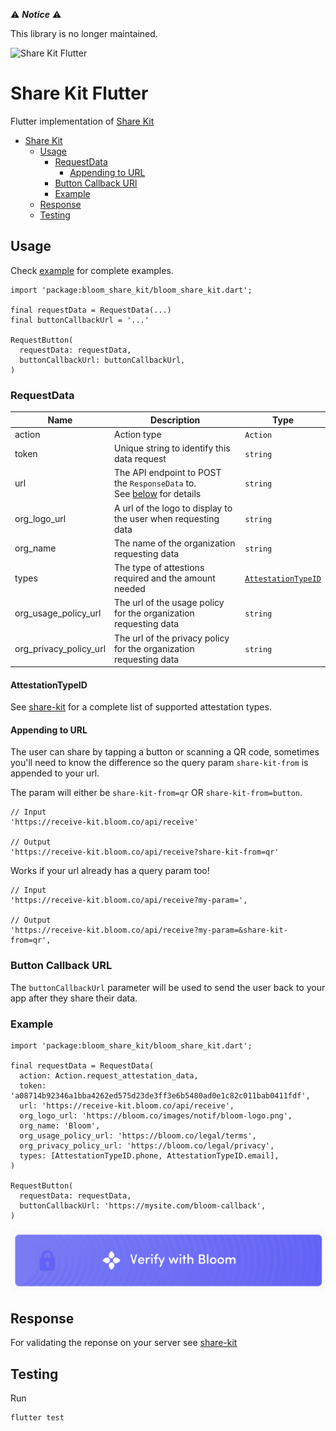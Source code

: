 :warning: **_Notice_** :warning:

This library is no longer maintained.

![Share Kit Flutter](https://github.com/hellobloom/share-kit/raw/master/images/logo.png)

# Share Kit Flutter

Flutter implementation of [Share Kit](https://github.com/hellobloom/share-kit#readme)

- [Share Kit](#share-kit-flutter)
  - [Usage](#usage)
    - [RequestData](#requestdata)
      - [Appending to URL](#appending-to-url)
    - [Button Callback URl](#button-callback-url)
    - [Example](#example)
  - [Response](#response)
  - [Testing](#testing)

## Usage

Check [example](./example) for complete examples.

```dartlang
import 'package:bloom_share_kit/bloom_share_kit.dart';

final requestData = RequestData(...)
final buttonCallbackUrl = '...'

RequestButton(
  requestData: requestData,
  buttonCallbackUrl: buttonCallbackUrl,
)
```

### RequestData

| Name                   | Description                                                                                     | Type                                      |
| ---------------------- | ----------------------------------------------------------------------------------------------- | ----------------------------------------- |
| action                 | Action type                                                                                     | `Action`                                  |
| token                  | Unique string to identify this data request                                                     | `string`                                  |
| url                    | The API endpoint to POST the `ResponseData` to.<br/> See [below](#appending-to-URL) for details | `string`                                  |
| org_logo_url           | A url of the logo to display to the user when requesting data                                   | `string`                                  |
| org_name               | The name of the organization requesting data                                                    | `string`                                  |
| types                  | The type of attestions required and the amount needed                                           | [`AttestationTypeID`](#AttestationTypeID) |
| org_usage_policy_url   | The url of the usage policy for the organization requesting data                                | `string`                                  |
| org_privacy_policy_url | The url of the privacy policy for the organization requesting data                              | `string`                                  |

#### AttestationTypeID

See [share-kit](https://github.com/hellobloom/share-kit#TAttestationTypeNames) for a complete list of supported attestation types.

#### Appending to URL

The user can share by tapping a button or scanning a QR code, sometimes you'll need to know the difference so the query param `share-kit-from` is appended to your url.

The param will either be `share-kit-from=qr` OR `share-kit-from=button`.

```
// Input
'https://receive-kit.bloom.co/api/receive'

// Output
'https://receive-kit.bloom.co/api/receive?share-kit-from=qr'
```

Works if your url already has a query param too!

```
// Input
'https://receive-kit.bloom.co/api/receive?my-param=',

// Output
'https://receive-kit.bloom.co/api/receive?my-param=&share-kit-from=qr',
```

### Button Callback URL

The `buttonCallbackUrl` parameter will be used to send the user back to your app after they share their data.

### Example

```dartlang
import 'package:bloom_share_kit/bloom_share_kit.dart';

final requestData = RequestData(
  action: Action.request_attestation_data,
  token: 'a08714b92346a1bba4262ed575d23de3ff3e6b5480ad0e1c82c011bab0411fdf',
  url: 'https://receive-kit.bloom.co/api/receive',
  org_logo_url: 'https://bloom.co/images/notif/bloom-logo.png',
  org_name: 'Bloom',
  org_usage_policy_url: 'https://bloom.co/legal/terms',
  org_privacy_policy_url: 'https://bloom.co/legal/privacy',
  types: [AttestationTypeID.phone, AttestationTypeID.email],
)

RequestButton(
  requestData: requestData,
  buttonCallbackUrl: 'https://mysite.com/bloom-callback',
)
```

![Sample Button](https://github.com/hellobloom/share-kit-flutter/raw/master/images/sampleButton.png)

## Response

For validating the reponse on your server see [share-kit](https://github.com/hellobloom/share-kit#response)

## Testing

Run

```bash
flutter test
```
